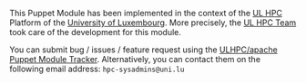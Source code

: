 This Puppet Module has been implemented in the context of the [UL HPC](http://hpc.uni.lu) Platform of the [University of Luxembourg](http://www.uni.lu).
More precisely, the [UL HPC Team](https://hpc.uni.lu/about/team.html#system-administrators) took care of the development for this module.

You can submit bug / issues / feature request using the [ULHPC/apache Puppet Module Tracker](https://github.com/ULHPC/puppet-apache/issues).
Alternatively, you can contact them on the following email address: `hpc-sysadmins@uni.lu`
